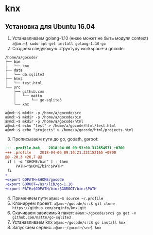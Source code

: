 # knx

## Установка для Ubuntu 16.04 
1. Устанавливаем golang-1.10 (ниже может не быть модуля context)
`a@am:~$ sudo apt-get install golang-1.10-go`
2. Создаем следующую структуру workspace-а gocode:
```
/home/a/gocode/
├── bin
│   └── knx
├── data
│   └── db.sqlite3
├── html
│   └── test.html
└── src
    ├── github.com
    │   └── mattn
    │       └── go-sqlite3
    └── knx
```
```
a@md:~$ mkdir -p /home/a/gocode/src
a@md:~$ mkdir -p /home/a/gocode/bin
a@md:~$ mkdir -p /home/a/gocode/html
a@md:~$ echo "test" > /home/a/gocode/html/test.html
a@md:~$ echo "projects" > /home/a/gocode/html/projects.html
```
3. Прописываем пути до go, gopath, goroot:
``` diff
--- .profile.bak	2018-04-06 09:53:00.312654571 +0700
+++ .profile	2018-04-06 09:16:21.221152165 +0700
@@ -20,3 +20,7 @@
 if [ -d "$HOME/bin" ] ; then
     PATH="$HOME/bin:$PATH"
 fi
+
+export GOPATH=$HOME/gocode
+export GOROOT=/usr/lib/go-1.10
+export PATH=$GOPATH/bin:$GOROOT/bin:$PATH
```
4. Применяем пути
`a@am:~$ source ~/.profile`
5. Клонируем проект:
`a@am:~/gocode/src$ git clone https://github.com/orginfo/knx.git`
6. Скачиваем зависимый пакет:
`a@am:~/gocode/src$ go get -v github.com/mattn/go-sqlite3`
7. Устанавливаем knx
`a@am:~/gocode/src$ go install knx`
8. Запускаем сервис:
`a@am:~/gocode/src$ knx`
